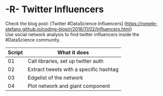 # -R- Twitter Influencers

Check the blog post: [Twitter #DataScience Influencers] (https://romele-stefano.github.io/coding-blog/r/2016/11/02/Influencers.html)    
Use social network analysis to find twitter influencers inside the #DataScience community.   

	
| Script | What it does |
|--------|--------------|
| 01 | Call libraries, set up twitter auth|
| 02 | Extract tweets with a specific hashtag|
| 03 | Edgelist of the network |
| 04 | Plot network and giant component|

